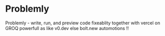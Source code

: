 # Problemly
Problemly - write, run, and preview code fixeablity together with vercel on GROQ powerfull as like v0.dev else bolt.new automotions !!

